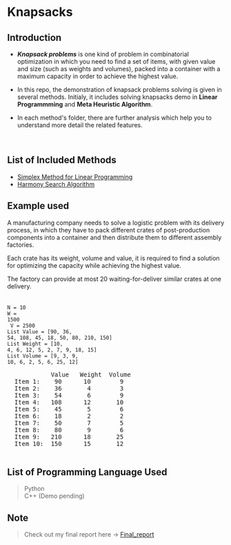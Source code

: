 # Knapsacks
## Introduction
- <b><i>Knapsack problems</i></b>
is one kind of problem in combinatorial optimization in which you 
need to find a set of items, with given value and size (such as weights 
and volumes), packed into a container with a maximum capacity in order to
achieve the highest value.

- In this repo, the demonstration of knapsack problems solving is given in several methods.
Initialy, it includes solving knapsacks demo in 
<b>Linear Programmming</b> 
and
<b>Meta Heuristic Algorithm</b>.

- In each method's folder, there are further analysis which help you to understand more detail 
the related features.
<br>

## List of Included Methods
- [Simplex Method for Linear Programming](/LinearProgramming)
- [Harmony Search Algorithm](/HarmonySearch)

## Example used
A manufacturing company needs to solve a logistic problem with its delivery process, 
in which they have to pack different crates of post-production components into a container 
and then distribute them to different assembly factories.<br>

Each crate has its weight, volume and value, 
it is required to find a solution for optimizing the capacity while achieving the highest value.<br>

The factory can provide at most 20 waiting-for-deliver similar crates at one delivery.<br>
<br><br>
<code>N = 10</code><br>
<code>W = 1500</code><br>
<code> V = 2500</code><br>
<code>List Value = [90, 36, 54, 108, 45, 18, 50, 80, 210, 150]</code><br>
<code>List Weight = [10, 4, 6, 12, 5, 2, 7, 9, 18, 15]</code><br>
<code>List Volume = [9, 3, 9, 10, 6, 2, 5, 6, 25, 12]</code><br>
<pre>
            Value   Weight  Volume
  Item 1:    90      10        9       
  Item 2:    36       4        3
  Item 3:    54       6        9
  Item 4:   108      12       10
  Item 5:    45       5        6
  Item 6:    18       2        2
  Item 7:    50       7        5
  Item 8:    80       9        6
  Item 9:   210      18       25
  Item 10:  150      15       12
  
</pre>

## List of Programming Language Used
> Python<br>
> C++ (Demo pending)

## Note
> Check out my final report here -> [Final_report](/AdvancedAlgorithms_final_rp.pdf)
